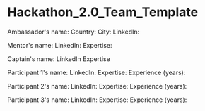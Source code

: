 # Hackathon_2.0_Team_Template
Ambassador's name:
Country:
City:
LinkedIn:

Mentor's name:
LinkedIn:
Expertise:

Captain's name:
LinkedIn
Expertise

Participant 1's name:
LinkedIn:
Expertise:
Experience (years):

Participant 2's name:
LinkedIn:
Expertise:
Experience (years):

Participant 3's name:
LinkedIn:
Expertise:
Experience (years):

